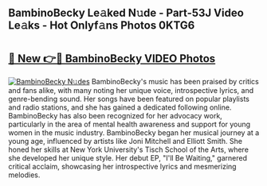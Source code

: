 ## BambinoBecky Le𝚊ked N𝚞de - Part-53J Video Le𝚊ks - Hot Onlyf𝚊ns Photos 0KTG6

# <h2><a href="http://ab61833.deff.icu/?id=BambinoBecky">🔗 New 👉🔴 BambinoBecky VIDEO Photos</a></h2>

[![BambinoBecky N𝚞des](https://i.imgur.com/rIISA9y.gif)](http://ab61833.deff.icu/?id=BambinoBecky)
BambinoBecky's music has been praised by critics and fans alike, with many noting her unique voice, introspective lyrics, and genre-bending sound. Her songs have been featured on popular playlists and radio stations, and she has gained a dedicated following online. BambinoBecky has also been recognized for her advocacy work, particularly in the area of mental health awareness and support for young women in the music industry. BambinoBecky began her musical journey at a young age, influenced by artists like Joni Mitchell and Elliott Smith. She honed her skills at New York University's Tisch School of the Arts, where she developed her unique style. Her debut EP, "I'll Be Waiting," garnered critical acclaim, showcasing her introspective lyrics and mesmerizing melodies.
